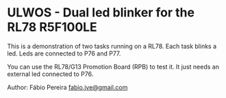 # ULWOS - Dual led blinker for the RL78 R5F100LE

This is a demonstration of two tasks running on a RL78. Each task blinks a led. Leds are connected to P76 and P77.

You can use the RL78/G13 Promotion Board (RPB) to test it. It just needs an external led connected to P76.

Author: Fábio Pereira 
fabio.jve@gmail.com
